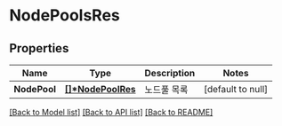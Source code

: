 # NodePoolsRes

## Properties
Name | Type | Description | Notes
------------ | ------------- | ------------- | -------------
**NodePool** | **[[]\*NodePoolRes](NodePoolRes.md)** | 노드풀 목록 | [default to null]

[[Back to Model list]](../README.md#documentation-for-models) [[Back to API list]](../README.md#documentation-for-api-endpoints) [[Back to README]](../README.md)


